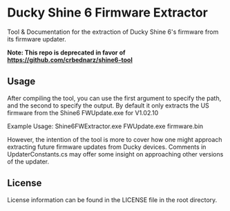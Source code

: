 # Ducky Shine 6 Firmware Extractor
Tool & Documentation for the extraction of Ducky Shine 6's firmware from its firmware updater.

**Note: This repo is deprecated in favor of https://github.com/crbednarz/shine6-tool**

## Usage
After compiling the tool, you can use the first argument to specify the path, and the second to specify the output.
By default it only extracts the US firmware from the Shine6 FWUpdate.exe for V1.02.10

Example Usage: Shine6FWExtractor.exe FWUpdate.exe firmware.bin

However, the intention of the tool is more to cover how one might approach extracting future firmware updates from Ducky devices.
Comments in UpdaterConstants.cs may offer some insight on approaching other versions of the updater.


## License
License information can be found in the LICENSE file in the root directory.
